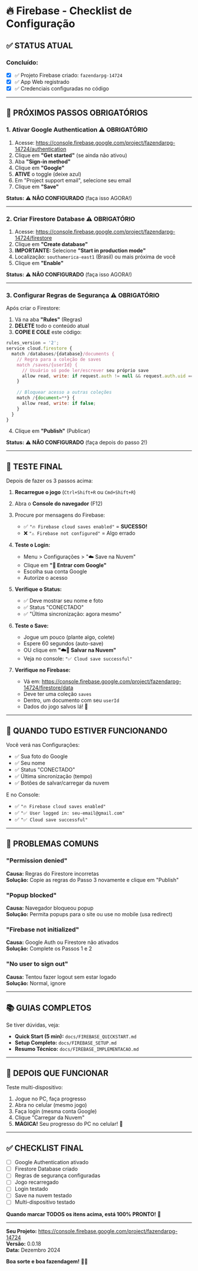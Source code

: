 # 🔥 Firebase - Checklist de Configuração

## ✅ **STATUS ATUAL**

### **Concluído:**
- [x] ✅ Projeto Firebase criado: `fazendarpg-14724`
- [x] ✅ App Web registrado
- [x] ✅ Credenciais configuradas no código

---

## 🔴 **PRÓXIMOS PASSOS OBRIGATÓRIOS**

### **1. Ativar Google Authentication** ⚠️ **OBRIGATÓRIO**

1. Acesse: https://console.firebase.google.com/project/fazendarpg-14724/authentication
2. Clique em **"Get started"** (se ainda não ativou)
3. Aba **"Sign-in method"**
4. Clique em **"Google"**
5. **ATIVE** o toggle (deixe azul)
6. Em "Project support email", selecione seu email
7. Clique em **"Save"**

**Status:** ⚠️ **NÃO CONFIGURADO** (faça isso AGORA!)

---

### **2. Criar Firestore Database** ⚠️ **OBRIGATÓRIO**

1. Acesse: https://console.firebase.google.com/project/fazendarpg-14724/firestore
2. Clique em **"Create database"**
3. **IMPORTANTE:** Selecione **"Start in production mode"**
4. Localização: `southamerica-east1` (Brasil) ou mais próxima de você
5. Clique em **"Enable"**

**Status:** ⚠️ **NÃO CONFIGURADO** (faça isso AGORA!)

---

### **3. Configurar Regras de Segurança** ⚠️ **OBRIGATÓRIO**

Após criar o Firestore:

1. Vá na aba **"Rules"** (Regras)
2. **DELETE** todo o conteúdo atual
3. **COPIE E COLE** este código:

```javascript
rules_version = '2';
service cloud.firestore {
  match /databases/{database}/documents {
    // Regra para a coleção de saves
    match /saves/{userId} {
      // Usuário só pode ler/escrever seu próprio save
      allow read, write: if request.auth != null && request.auth.uid == userId;
    }
    
    // Bloquear acesso a outras coleções
    match /{document=**} {
      allow read, write: if false;
    }
  }
}
```

4. Clique em **"Publish"** (Publicar)

**Status:** ⚠️ **NÃO CONFIGURADO** (faça depois do passo 2!)

---

## 🧪 **TESTE FINAL**

Depois de fazer os 3 passos acima:

1. **Recarregue o jogo** (`Ctrl+Shift+R` ou `Cmd+Shift+R`)
2. Abra o **Console do navegador** (F12)
3. Procure por mensagens do Firebase:
   - ✅ `"🔥 Firebase cloud saves enabled"` = **SUCESSO!**
   - ❌ `"⚠️ Firebase not configured"` = Algo errado

4. **Teste o Login:**
   - Menu > Configurações > "☁️ Save na Nuvem"
   - Clique em **"🔐 Entrar com Google"**
   - Escolha sua conta Google
   - Autorize o acesso

5. **Verifique o Status:**
   - ✅ Deve mostrar seu nome e foto
   - ✅ Status "CONECTADO"
   - ✅ "Última sincronização: agora mesmo"

6. **Teste o Save:**
   - Jogue um pouco (plante algo, colete)
   - Espere 60 segundos (auto-save)
   - OU clique em **"☁️💾 Salvar na Nuvem"**
   - Veja no console: `"✅ Cloud save successful"`

7. **Verifique no Firebase:**
   - Vá em: https://console.firebase.google.com/project/fazendarpg-14724/firestore/data
   - Deve ter uma coleção `saves`
   - Dentro, um documento com seu `userId`
   - Dados do jogo salvos lá! 🎉

---

## 🎉 **QUANDO TUDO ESTIVER FUNCIONANDO**

Você verá nas Configurações:
- ✅ Sua foto do Google
- ✅ Seu nome
- ✅ Status "CONECTADO"
- ✅ Última sincronização (tempo)
- ✅ Botões de salvar/carregar da nuvem

E no Console:
- ✅ `"🔥 Firebase cloud saves enabled"`
- ✅ `"✅ User logged in: seu-email@gmail.com"`
- ✅ `"✅ Cloud save successful"`

---

## 🐛 **PROBLEMAS COMUNS**

### "Permission denied"
**Causa:** Regras do Firestore incorretas  
**Solução:** Copie as regras do Passo 3 novamente e clique em "Publish"

### "Popup blocked"
**Causa:** Navegador bloqueou popup  
**Solução:** Permita popups para o site ou use no mobile (usa redirect)

### "Firebase not initialized"
**Causa:** Google Auth ou Firestore não ativados  
**Solução:** Complete os Passos 1 e 2

### "No user to sign out"
**Causa:** Tentou fazer logout sem estar logado  
**Solução:** Normal, ignore

---

## 📚 **GUIAS COMPLETOS**

Se tiver dúvidas, veja:
- **Quick Start (5 min):** `docs/FIREBASE_QUICKSTART.md`
- **Setup Completo:** `docs/FIREBASE_SETUP.md`
- **Resumo Técnico:** `docs/FIREBASE_IMPLEMENTACAO.md`

---

## 🚀 **DEPOIS QUE FUNCIONAR**

Teste multi-dispositivo:
1. Jogue no PC, faça progresso
2. Abra no celular (mesmo jogo)
3. Faça login (mesma conta Google)
4. Clique "Carregar da Nuvem"
5. **MÁGICA!** Seu progresso do PC no celular! 🎉

---

## ✅ **CHECKLIST FINAL**

- [ ] Google Authentication ativado
- [ ] Firestore Database criado
- [ ] Regras de segurança configuradas
- [ ] Jogo recarregado
- [ ] Login testado
- [ ] Save na nuvem testado
- [ ] Multi-dispositivo testado

**Quando marcar TODOS os itens acima, está 100% PRONTO!** 🎊

---

**Seu Projeto:** https://console.firebase.google.com/project/fazendarpg-14724  
**Versão:** 0.0.18  
**Data:** Dezembro 2024

**Boa sorte e boa fazendagem!** 🌾🔥